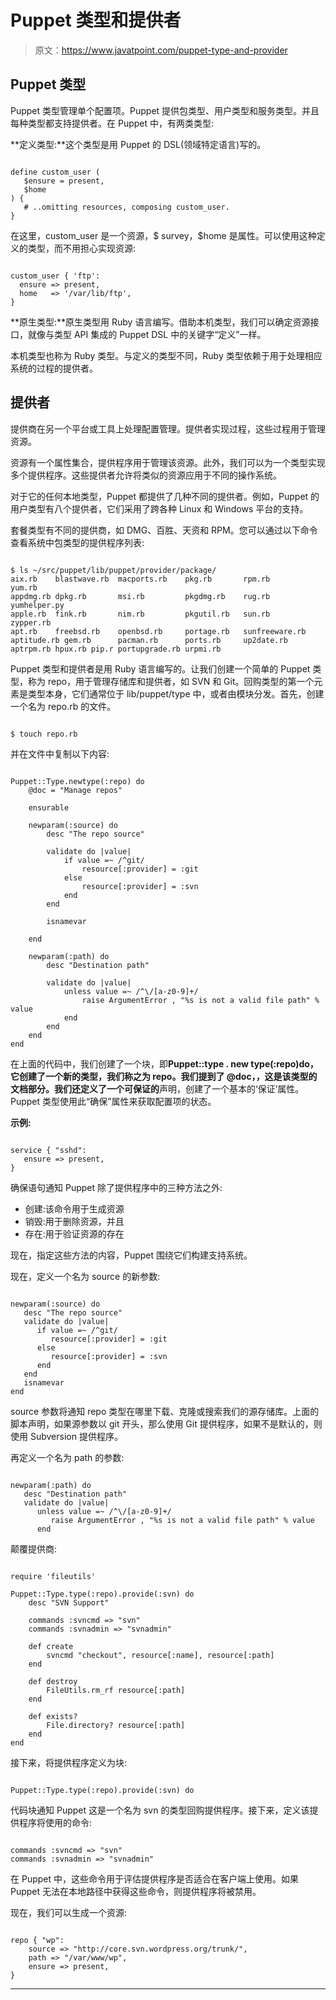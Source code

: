 # Puppet 类型和提供者

> 原文：<https://www.javatpoint.com/puppet-type-and-provider>

## Puppet 类型

Puppet 类型管理单个配置项。Puppet 提供包类型、用户类型和服务类型。并且每种类型都支持提供者。在 Puppet 中，有两类类型:

**定义类型:**这个类型是用 Puppet 的 DSL(领域特定语言)写的。

```

define custom_user (
   $ensure = present,
   $home
) {
   # ..omitting resources, composing custom_user.
}

```

在这里，custom_user 是一个资源，$ survey，$home 是属性。可以使用这种定义的类型，而不用担心实现资源:

```

custom_user { 'ftp':
  ensure => present,
  home   => '/var/lib/ftp',
}

```

**原生类型:**原生类型用 Ruby 语言编写。借助本机类型，我们可以确定资源接口，就像与类型 API 集成的 Puppet DSL 中的关键字“定义”一样。

本机类型也称为 Ruby 类型。与定义的类型不同，Ruby 类型依赖于用于处理相应系统的过程的提供者。

## 提供者

提供商在另一个平台或工具上处理配置管理。提供者实现过程，这些过程用于管理资源。

资源有一个属性集合，提供程序用于管理该资源。此外，我们可以为一个类型实现多个提供程序。这些提供者允许将类似的资源应用于不同的操作系统。

对于它的任何本地类型，Puppet 都提供了几种不同的提供者。例如，Puppet 的用户类型有八个提供者，它们采用了跨各种 Linux 和 Windows 平台的支持。

套餐类型有不同的提供商，如 DMG、百胜、天资和 RPM。您可以通过以下命令查看系统中包类型的提供程序列表:

```

$ ls ~/src/puppet/lib/puppet/provider/package/
aix.rb    blastwave.rb  macports.rb    pkg.rb       rpm.rb          yum.rb
appdmg.rb dpkg.rb       msi.rb         pkgdmg.rb    rug.rb          yumhelper.py
apple.rb  fink.rb       nim.rb         pkgutil.rb   sun.rb          zypper.rb
apt.rb    freebsd.rb    openbsd.rb     portage.rb   sunfreeware.rb
aptitude.rb gem.rb      pacman.rb      ports.rb     up2date.rb
aptrpm.rb hpux.rb pip.r portupgrade.rb urpmi.rb

```

Puppet 类型和提供者是用 Ruby 语言编写的。让我们创建一个简单的 Puppet 类型，称为 repo，用于管理存储库和提供者，如 SVN 和 Git。回购类型的第一个元素是类型本身，它们通常位于 lib/puppet/type 中，或者由模块分发。首先，创建一个名为 repo.rb 的文件。

```

$ touch repo.rb

```

并在文件中复制以下内容:

```

Puppet::Type.newtype(:repo) do
    @doc = "Manage repos"

    ensurable

    newparam(:source) do
        desc "The repo source"

        validate do |value|
            if value =~ /^git/
                resource[:provider] = :git
            else
                resource[:provider] = :svn
            end
        end

        isnamevar

    end

    newparam(:path) do
        desc "Destination path"

        validate do |value|
            unless value =~ /^\/[a-z0-9]+/
                raise ArgumentError , "%s is not a valid file path" % value
            end
        end
    end
end

```

在上面的代码中，我们创建了一个块，即**Puppet::type . new type(:repo)**do，它创建了一个新的类型，我们称之为 repo。我们提到了 **@doc，**，这是该类型的文档部分。我们还定义了**一个可保证的**声明，创建了一个基本的‘保证’属性。Puppet 类型使用此“确保”属性来获取配置项的状态。

**示例:**

```

service { "sshd": 
   ensure => present, 
}

```

确保语句通知 Puppet 除了提供程序中的三种方法之外:

*   创建:该命令用于生成资源
*   销毁:用于删除资源，并且
*   存在:用于验证资源的存在

现在，指定这些方法的内容，Puppet 围绕它们构建支持系统。

现在，定义一个名为 source 的新参数:

```

newparam(:source) do 
   desc "The repo source" 
   validate do |value| 
      if value =~ /^git/ 
         resource[:provider] = :git 
      else 
         resource[:provider] = :svn 
      end 
   end 
   isnamevar 
end

```

source 参数将通知 repo 类型在哪里下载、克隆或搜索我们的源存储库。上面的脚本声明，如果源参数以 git 开头，那么使用 Git 提供程序，如果不是默认的，则使用 Subversion 提供程序。

再定义一个名为 path 的参数:

```

newparam(:path) do 
   desc "Destination path" 
   validate do |value| 
      unless value =~ /^\/[a-z0-9]+/ 
         raise ArgumentError , "%s is not a valid file path" % value 
      end

```

颠覆提供商:

```

require 'fileutils'

Puppet::Type.type(:repo).provide(:svn) do
    desc "SVN Support"

    commands :svncmd => "svn"
    commands :svnadmin => "svnadmin"

    def create
        svncmd "checkout", resource[:name], resource[:path]
    end

    def destroy
        FileUtils.rm_rf resource[:path]
    end

    def exists?
        File.directory? resource[:path]
    end
end

```

接下来，将提供程序定义为块:

```

Puppet::Type.type(:repo).provide(:svn) do

```

代码块通知 Puppet 这是一个名为 svn 的类型回购提供程序。接下来，定义该提供程序将使用的命令:

```

commands :svncmd => "svn"
commands :svnadmin => "svnadmin"

```

在 Puppet 中，这些命令用于评估提供程序是否适合在客户端上使用。如果 Puppet 无法在本地路径中获得这些命令，则提供程序将被禁用。

现在，我们可以生成一个资源:

```

repo { "wp":
    source => "http://core.svn.wordpress.org/trunk/",
    path => "/var/www/wp",
    ensure => present,
}

```

* * *
